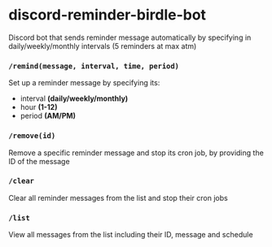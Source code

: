 # discord-reminder-birdle-bot
Discord bot that sends reminder message automatically by specifying in daily/weekly/monthly intervals (5 reminders at max atm)

### `/remind(message, interval, time, period)` 
Set up a reminder message by specifying its:
- interval **(daily/weekly/monthly)**
- hour **(1-12)**
- period **(AM/PM)**

### `/remove(id)` 
Remove a specific reminder message and stop its cron job, by providing the ID of the message

### `/clear`
Clear all reminder messages from the list and stop their cron jobs

### `/list`
View all messages from the list including their ID, message and schedule

